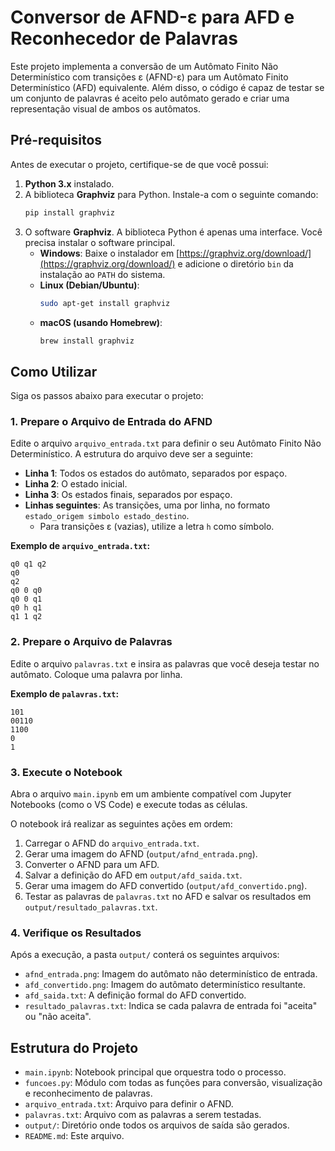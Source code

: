 # Conversor de AFND-ε para AFD e Reconhecedor de Palavras

Este projeto implementa a conversão de um Autômato Finito Não Determinístico com transições ε (AFND-ε) para um Autômato Finito Determinístico (AFD) equivalente. Além disso, o código é capaz de testar se um conjunto de palavras é aceito pelo autômato gerado e criar uma representação visual de ambos os autômatos.

## Pré-requisitos

Antes de executar o projeto, certifique-se de que você possui:

1.  **Python 3.x** instalado.
2.  A biblioteca **Graphviz** para Python. Instale-a com o seguinte comando:
    ```bash
    pip install graphviz
    ```
3.  O software **Graphviz**. A biblioteca Python é apenas uma interface. Você precisa instalar o software principal.
    *   **Windows**: Baixe o instalador em [https://graphviz.org/download/](https://graphviz.org/download/) e adicione o diretório `bin` da instalação ao `PATH` do sistema.
    *   **Linux (Debian/Ubuntu)**:
        ```bash
        sudo apt-get install graphviz
        ```
    *   **macOS (usando Homebrew)**:
        ```bash
        brew install graphviz
        ```

## Como Utilizar

Siga os passos abaixo para executar o projeto:

### 1. Prepare o Arquivo de Entrada do AFND

Edite o arquivo `arquivo_entrada.txt` para definir o seu Autômato Finito Não Determinístico. A estrutura do arquivo deve ser a seguinte:

-   **Linha 1**: Todos os estados do autômato, separados por espaço.
-   **Linha 2**: O estado inicial.
-   **Linha 3**: Os estados finais, separados por espaço.
-   **Linhas seguintes**: As transições, uma por linha, no formato `estado_origem simbolo estado_destino`.
    -   Para transições ε (vazias), utilize a letra `h` como símbolo.

**Exemplo de `arquivo_entrada.txt`:**

```
q0 q1 q2
q0
q2
q0 0 q0
q0 0 q1
q0 h q1
q1 1 q2
```

### 2. Prepare o Arquivo de Palavras

Edite o arquivo `palavras.txt` e insira as palavras que você deseja testar no autômato. Coloque uma palavra por linha.

**Exemplo de `palavras.txt`:**

```
101
00110
1100
0
1
```

### 3. Execute o Notebook

Abra o arquivo `main.ipynb` em um ambiente compatível com Jupyter Notebooks (como o VS Code) e execute todas as células.

O notebook irá realizar as seguintes ações em ordem:
1.  Carregar o AFND do `arquivo_entrada.txt`.
2.  Gerar uma imagem do AFND (`output/afnd_entrada.png`).
3.  Converter o AFND para um AFD.
4.  Salvar a definição do AFD em `output/afd_saida.txt`.
5.  Gerar uma imagem do AFD convertido (`output/afd_convertido.png`).
6.  Testar as palavras de `palavras.txt` no AFD e salvar os resultados em `output/resultado_palavras.txt`.

### 4. Verifique os Resultados

Após a execução, a pasta `output/` conterá os seguintes arquivos:

-   `afnd_entrada.png`: Imagem do autômato não determinístico de entrada.
-   `afd_convertido.png`: Imagem do autômato determinístico resultante.
-   `afd_saida.txt`: A definição formal do AFD convertido.
-   `resultado_palavras.txt`: Indica se cada palavra de entrada foi "aceita" ou "não aceita".

## Estrutura do Projeto

-   `main.ipynb`: Notebook principal que orquestra todo o processo.
-   `funcoes.py`: Módulo com todas as funções para conversão, visualização e reconhecimento de palavras.
-   `arquivo_entrada.txt`: Arquivo para definir o AFND.
-   `palavras.txt`: Arquivo com as palavras a serem testadas.
-   `output/`: Diretório onde todos os arquivos de saída são gerados.
-   `README.md`: Este arquivo.

